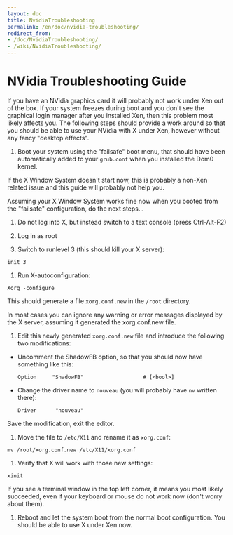 ```yaml
---
layout: doc
title: NvidiaTroubleshooting
permalink: /en/doc/nvidia-troubleshooting/
redirect_from:
- /doc/NvidiaTroubleshooting/
- /wiki/NvidiaTroubleshooting/
---
```


NVidia Troubleshooting Guide
============================

If you have an NVidia graphics card it will probably not work under Xen out of the box. If your system freezes during boot and you don't see the graphical login manager after you installed Xen, then this problem most likely affects you. The following steps should provide a work around so that you should be able to use your NVidia with X under Xen, however without any fancy "desktop effects".

1.  Boot your system using the "failsafe" boot menu, that should have been automatically added to your `grub.conf` when you installed the Dom0 kernel.

If the X Window System doesn't start now, this is probably a non-Xen related issue and this guide will probably not help you.

Assuming your X Window System works fine now when you booted from the "failsafe" configuration, do the next steps...

1.  Do not log into X, but instead switch to a text console (press Ctrl-Alt-F2)

1.  Log in as root

1.  Switch to runlevel 3 (this should kill your X server):

~~~
init 3
~~~

1.  Run X-autoconfiguration:

~~~
Xorg -configure
~~~

This should generate a file `xorg.conf.new` in the `/root` directory.

In most cases you can ignore any warning or error messages displayed by the X server, assuming it generated the xorg.conf.new file.

1.  Edit this newly generated `xorg.conf.new` file and introduce the following two modifications:

-   Uncomment the ShadowFB option, so that you should now have something like this:

    ~~~
    Option     "ShadowFB"                   # [<bool>]
    ~~~

-   Change the driver name to `nouveau` (you will probably have `nv` written there):

    ~~~
    Driver      "nouveau"
    ~~~

Save the modification, exit the editor.

1.  Move the file to `/etc/X11` and rename it as `xorg.conf`:

~~~
mv /root/xorg.conf.new /etc/X11/xorg.conf
~~~

1.  Verify that X will work with those new settings:

~~~
xinit
~~~

If you see a terminal window in the top left corner, it means you most likely succeeded, even if your keyboard or mouse do not work now (don't worry about them).

1.  Reboot and let the system boot from the normal boot configuration. You should be able to use X under Xen now.

